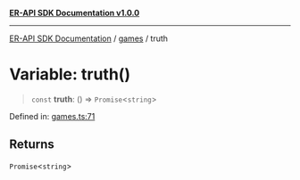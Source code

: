 [**ER-API SDK Documentation v1.0.0**](../../../../README.md)

***

[ER-API SDK Documentation](../../../../globals.md) / [games](../README.md) / truth

# Variable: truth()

> `const` **truth**: () => `Promise`\<`string`\>

Defined in: [games.ts:71](https://github.com/ErBots/Er-Api-Sdk/blob/d22ccb9660609171ce2e445efde8af74d36b3c66/src/games.ts#L71)

## Returns

`Promise`\<`string`\>
